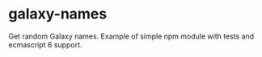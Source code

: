 # galaxy-names
Get random Galaxy names.
Example of simple npm module with tests and ecmascript 6 support.

